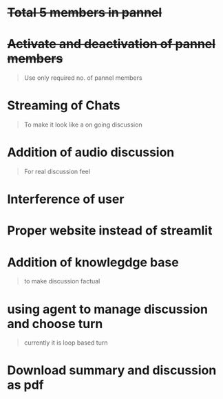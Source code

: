 # ~~Total 5 members in pannel~~
# ~~Activate and deactivation of pannel members~~
> Use only required no. of pannel members
# Streaming of Chats
> To make it look like a on going discussion
# Addition of audio discussion
> For real discussion feel
# Interference of user
# Proper website instead of streamlit
# Addition of knowlegdge base
> to make discussion factual
# using agent to manage discussion and choose turn
> currently it is loop based turn
# Download summary and discussion as pdf
